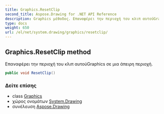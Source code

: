 ```yaml
---
title: Graphics.ResetClip
second_title: Aspose.Drawing for .NET API Reference
description: Graphics μέθοδος. Επαναφέρει την περιοχή του κλιπ αυτούGraphics σε μια άπειρη περιοχή.
type: docs
weight: 650
url: /el/net/system.drawing/graphics/resetclip/
---
```

## Graphics.ResetClip method

Επαναφέρει την περιοχή του κλιπ αυτούGraphics σε μια άπειρη περιοχή.

```csharp
public void ResetClip()
```

### Δείτε επίσης

* class [Graphics](../)
* χώρος ονομάτων [System.Drawing](../../graphics/)
* συνέλευση [Aspose.Drawing](../../../)


